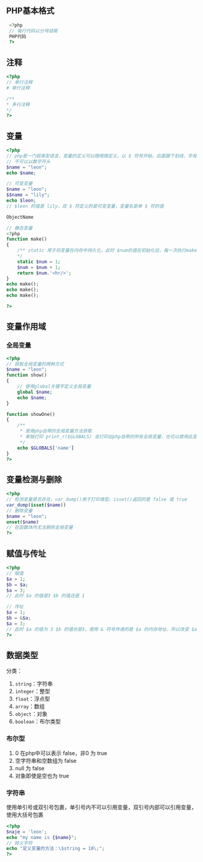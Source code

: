 ## PHP基本格式

```php
 <?php
 // 每行代码以分号结尾
 PHP代码
 ?>
```

## 注释

```php
<?php
// 单行注释
# 单行注释

/**
* 多行注释
*/
?>
```

## 变量

```php
<?php
// php是一门弱类型语言，变量的定义可以随用随定义。以 $ 符号开始，后面跟下划线、字母、数字
// 不可以以数字开头
$name = "leon";
echo $name;

// 可变变量
$name = "leon";
$$name = "lily";
echo $leon;
// $leon 的值是 lily，双 $ 符定义的是可变变量，变量名是单 $ 符的值

ObjectName

// 静态变量
<?php
function make()
{
    /** static 用于将变量在内存中持久化，此时 $num的值在初始化后，每一次执行make函数时，不再		* 初始化 $num的值，$num的值会一直累加
    */
    static $num = 1;
    $num = $num + 1;
    return $num.'<hr/>';
}
echo make();
echo make();
echo make();

?>
```

## 变量作用域

### 全局变量

```php
<?php
// 获取全局变量的两种方式
$name = "leon";
function show()
{
    // 使用global关键字定义全局变量
    global $name;
    echo $name;
}

function showOne()
{
    /**
     * 使用php自带的全局变量方法获取
     * 单独打印 print_r($GLOBALS) 会打印出php自带的所有全局变量，也可以使用此变量来将普通变	 * 量变为全局变量
     */
    echo $GLOBALS['name']
}
?>
```

## 变量检测与删除

```php
<?php
// 检测变量是否存在，var_dump()用于打印类型，isset()返回的是 false 或 true
var_dump(isset($name))
// 删除变量
$name = "leon";
unset($name)
// 在函数体内无法删除全局变量
?>
```

## 赋值与传址

```php
<?php
// 赋值
$a = 1;
$b = $a;
$a = 3;
// 此时 $a 的值是3 $b 的值还是 1

// 传址
$a = 1;
$b = &$a;
$a = 3;
// 此时 $a 的值为 3 $b 的值也是3，使用 & 符号传递的是 $a 的内存地址，所以改变 $a 的值，	// $b 的值也发生改变
?>
```

## 数据类型

分类：

1. `string`：字符串
2. `integer`：整型
3. `float`：浮点型
4. `array`：数组
5. `object`：对象
6. `boolean`：布尔类型

### 布尔型

1. 0 在php中可以表示 false，非0 为 true
2. 空字符串和空数组为 false
3. null 为 false
4. 对象即使是空也为 true

### 字符串

使用单引号或双引号包裹，单引号内不可以引用变量，双引号内部可以引用变量，使用大括号包裹

```php
<?php
$naje = 'leon';
echo "my name is {$name}";
// 转义字符
echo "定义变量的方法：\$string = 10\;";
?>
```
